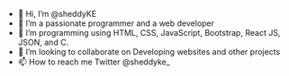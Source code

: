 - 👋 Hi, I’m @sheddyKE
- 👀 I’m a passionate programmer and a web developer
- 🌱 I’m programming using HTML, CSS, JavaScript, Bootstrap, React JS, JSON, and C. 
- 💞️ I’m looking to collaborate on Developing websites and other projects
- 📫 How to reach me Twitter @sheddyke_

<!---
sheddyKE/sheddyKE is a ✨ special ✨ repository because its `README.md` (this file) appears on your GitHub profile.
You can click the Preview link to take a look at your changes.
--->
